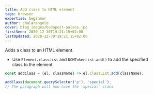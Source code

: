 ```yaml
---
title: Add class to HTML element
tags: browser
expertise: beginner
author: chalarangelo
cover: blog_images/budapest-palace.jpg
firstSeen: 2020-12-30T19:21:15+02:00
lastUpdated: 2020-12-30T19:21:15+02:00
---
```


Adds a class to an HTML element.

- Use `Element.classList` and `DOMTokenList.add()` to add the specified class to the element.

```js
const addClass = (el, className) => el.classList.add(className);
```

```js
addClass(document.querySelector('p'), 'special');
// The paragraph will now have the 'special' class
```
